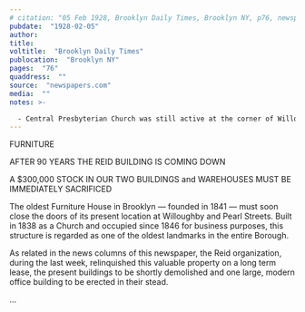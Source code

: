 ```yaml
---
# citation: "05 Feb 1928, Brooklyn Daily Times, Brooklyn NY, p76, newspapers.com."
pubdate:  "1928-02-05"
author: 
title: 
voltitle:  "Brooklyn Daily Times"
publocation:  "Brooklyn NY"
pages:  "76"
quaddress:  ""
source:  "newspapers.com"
media:  ""
notes: >-

  - Central Presbyterian Church was still active at the corner of Willoughby and Pearl Streets after 1850, as corroborated by a number of news items from the time, and it was not until 1853 that Joseph Hegeman converted the church to his new auction house. (See 16 Nov 1853, Brooklyn Daily Eagle, Brooklyn NY, p2, q21, newspapers.com.)
---
```


FURNITURE 

AFTER 90 YEARS THE REID BUILDING IS COMING DOWN 

A $300,000 STOCK IN OUR TWO BUILDINGS and WAREHOUSES MUST BE IMMEDIATELY SACRIFICED 

The oldest Furniture House in Brooklyn — founded in 1841 — must soon close the doors of its present location at Willoughby and Pearl Streets. Built in 1838 as a Church and occupied since 1846 for business purposes, this structure is regarded as one of the oldest landmarks in the entire Borough. 

As related in the news columns of this newspaper, the Reid organization, during the last week, relinquished this valuable property on a long term lease, the present buildings to be shortly demolished and one large, modern office building to be erected in their stead. 

...
